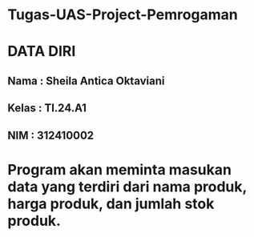 # Tugas-UAS-Project-Pemrogaman
# DATA DIRI
## Nama : Sheila Antica Oktaviani
## Kelas : TI.24.A1
## NIM : 312410002
# Program akan meminta masukan data yang terdiri dari nama produk, harga produk, dan jumlah stok produk.
